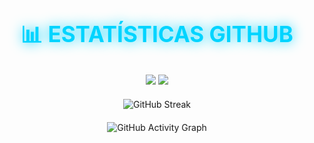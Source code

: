 <div align="center">
  <h2 style="color: #00D4FF; font-size: 2.5em; margin: 30px 0; text-shadow: 0 0 20px #00D4FF;">📊 ESTATÍSTICAS GITHUB</h2>
</div>

<div align="center">
  <img src="https://github-readme-stats.vercel.app/api?username=GersonResplandes&show_icons=true&theme=tokyonight&hide_border=true&count_private=true&include_all_commits=true&custom_title=🚀%20Minhas%20Estatísticas" />
  <img src="https://github-readme-stats.vercel.app/api/top-langs/?username=GersonResplandes&layout=compact&theme=tokyonight&hide_border=true&custom_title=💻%20Linguagens%20Mais%20Usadas" />
</div>

<div align="center" style="margin: 20px 0;">
  <img src="https://github-readme-streak-stats.herokuapp.com/?user=GersonResplandes&theme=tokyonight&hide_border=true&stroke=00D4FF&ring=00D4FF&fire=00D4FF&currStreakLabel=00D4FF" alt="GitHub Streak" />
</div>

<div align="center" style="margin: 20px 0;">
  <img src="https://github-readme-activity-graph.vercel.app/graph?username=GersonResplandes&bg_color=0d1117&color=00D4FF&line=00D4FF&point=ffffff&area=true&hide_border=true&custom_title=📈%20Atividade%20no%20GitHub" alt="GitHub Activity Graph" />
</div>
